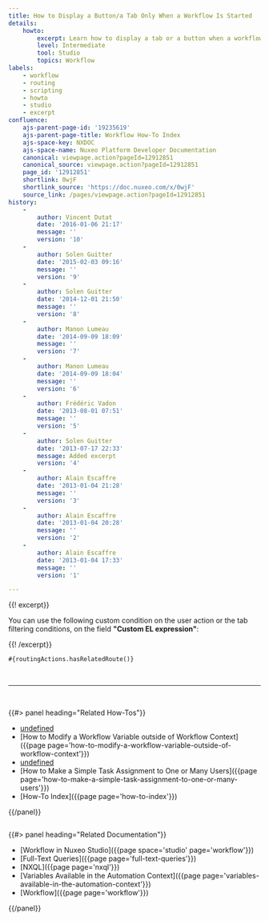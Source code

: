 ```yaml
---
title: How to Display a Button/a Tab Only When a Workflow Is Started
details:
    howto:
        excerpt: Learn how to display a tab or a button when a workflow is started.
        level: Intermediate
        tool: Studio
        topics: Workflow
labels:
    - workflow
    - routing
    - scripting
    - howto
    - studio
    - excerpt
confluence:
    ajs-parent-page-id: '19235619'
    ajs-parent-page-title: Workflow How-To Index
    ajs-space-key: NXDOC
    ajs-space-name: Nuxeo Platform Developer Documentation
    canonical: viewpage.action?pageId=12912851
    canonical_source: viewpage.action?pageId=12912851
    page_id: '12912851'
    shortlink: 0wjF
    shortlink_source: 'https://doc.nuxeo.com/x/0wjF'
    source_link: /pages/viewpage.action?pageId=12912851
history:
    - 
        author: Vincent Dutat
        date: '2016-01-06 21:17'
        message: ''
        version: '10'
    - 
        author: Solen Guitter
        date: '2015-02-03 09:16'
        message: ''
        version: '9'
    - 
        author: Solen Guitter
        date: '2014-12-01 21:50'
        message: ''
        version: '8'
    - 
        author: Manon Lumeau
        date: '2014-09-09 18:09'
        message: ''
        version: '7'
    - 
        author: Manon Lumeau
        date: '2014-09-09 18:04'
        message: ''
        version: '6'
    - 
        author: Frédéric Vadon
        date: '2013-08-01 07:51'
        message: ''
        version: '5'
    - 
        author: Solen Guitter
        date: '2013-07-17 22:33'
        message: Added excerpt
        version: '4'
    - 
        author: Alain Escaffre
        date: '2013-01-04 21:28'
        message: ''
        version: '3'
    - 
        author: Alain Escaffre
        date: '2013-01-04 20:28'
        message: ''
        version: '2'
    - 
        author: Alain Escaffre
        date: '2013-01-04 17:33'
        message: ''
        version: '1'

---
```

{{! excerpt}}

You can use the following custom condition on the user action or the tab filtering conditions, on the field&nbsp;**"Custom EL expression"**:

{{! /excerpt}}

```
#{routingActions.hasRelatedRoute()}
```

&nbsp;

* * *

&nbsp;

<div class="row" data-equalizer="" data-equalize-on="medium">

<div class="column medium-6">{{#> panel heading="Related How-Tos"}}

*   [undefined]({{page}})&nbsp;
*   [How to Modify a Workflow Variable outside of Workflow Context]({{page page='how-to-modify-a-workflow-variable-outside-of-workflow-context'}})
*   [undefined]({{page}})&nbsp;
*   [How to Make a Simple Task Assignment to One or Many Users]({{page page='how-to-make-a-simple-task-assignment-to-one-or-many-users'}})&nbsp;
*   [How-To Index]({{page page='how-to-index'}})

{{/panel}}</div>

<div class="column medium-6">{{#> panel heading="Related Documentation"}}

*   [Workflow in Nuxeo Studio]({{page space='studio' page='workflow'}})
*   [Full-Text Queries]({{page page='full-text-queries'}})
*   [NXQL]({{page page='nxql'}})
*   [Variables Available in the Automation Context]({{page page='variables-available-in-the-automation-context'}})
*   [Workflow]({{page page='workflow'}})

{{/panel}}</div>

</div>